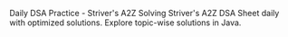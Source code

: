 Daily DSA Practice - Striver's A2Z
Solving Striver's A2Z DSA Sheet daily with optimized solutions. Explore topic-wise solutions in Java.
